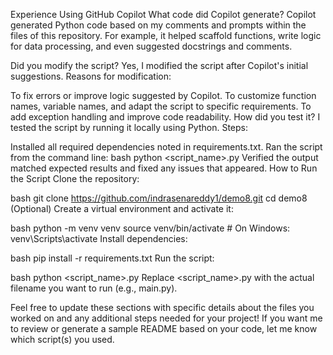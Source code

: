 Experience Using GitHub Copilot
What code did Copilot generate?
Copilot generated Python code based on my comments and prompts within the files of this repository. For example, it helped scaffold functions, write logic for data processing, and even suggested docstrings and comments.

Did you modify the script?
Yes, I modified the script after Copilot's initial suggestions.
Reasons for modification:

To fix errors or improve logic suggested by Copilot.
To customize function names, variable names, and adapt the script to specific requirements.
To add exception handling and improve code readability.
How did you test it?
I tested the script by running it locally using Python.
Steps:

Installed all required dependencies noted in requirements.txt.
Ran the script from the command line:
bash
python <script_name>.py
Verified the output matched expected results and fixed any issues that appeared.
How to Run the Script
Clone the repository:

bash
git clone https://github.com/indrasenareddy1/demo8.git
cd demo8
(Optional) Create a virtual environment and activate it:

bash
python -m venv venv
source venv/bin/activate  # On Windows: venv\Scripts\activate
Install dependencies:

bash
pip install -r requirements.txt
Run the script:

bash
python <script_name>.py
Replace <script_name>.py with the actual filename you want to run (e.g., main.py).

Feel free to update these sections with specific details about the files you worked on and any additional steps needed for your project! If you want me to review or generate a sample README based on your code, let me know which script(s) you used.
